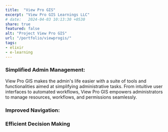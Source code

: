 ```yaml
---
title:  "View Pro GIS"
excerpt: "View Pro GIS Learnings LLC"
# date:   2024-04-03 10:13:30 +0530
share: true
featured: false
alt: "Project View Pro GIS"
url: "/portfolio/viewprogis/"
tags:
- elixir
- e-learning
---
```


### Simplified Admin Management:
View Pro GIS makes the admin's life easier with a suite of tools and functionalities aimed at simplifying administrative tasks. From intuitive user interfaces to automated workflows, View Pro GIS empowers administrators to manage resources, workflows, and permissions seamlessly.

### Improved Navigation:


### Efficient Decision Making

